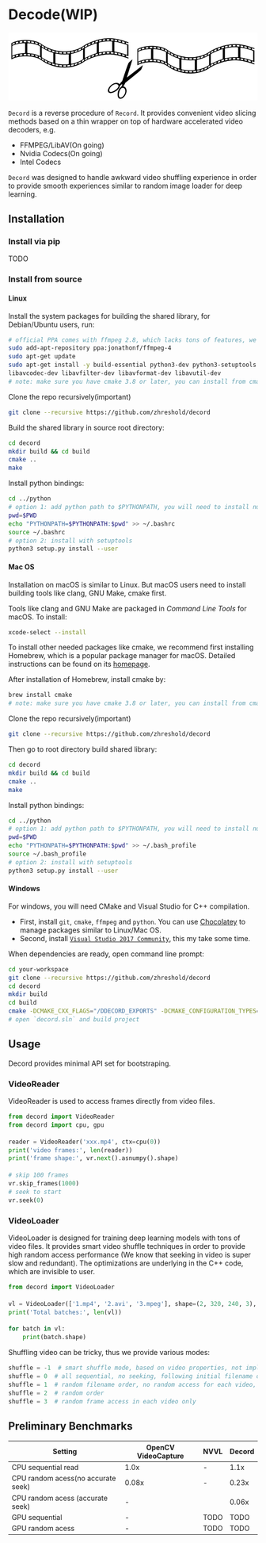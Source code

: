 # Decode(WIP)

![symbol](docs/symbol.png)

`Decord` is a reverse procedure of `Record`. It provides convenient video slicing methods based on a thin wrapper on top of hardware accelerated video decoders, e.g.

- FFMPEG/LibAV(On going)
- Nvidia Codecs(On going)
- Intel Codecs

`Decord` was designed to handle awkward video shuffling experience in order to provide smooth experiences similar to random image loader for deep learning.

## Installation

### Install via pip
TODO

### Install from source

#### Linux

Install the system packages for building the shared library, for Debian/Ubuntu users, run:

```bash
# official PPA comes with ffmpeg 2.8, which lacks tons of features, we use ffmpeg 4.0 here
sudo add-apt-repository ppa:jonathonf/ffmpeg-4
sudo apt-get update
sudo apt-get install -y build-essential python3-dev python3-setuptools make cmake 
libavcodec-dev libavfilter-dev libavformat-dev libavutil-dev
# note: make sure you have cmake 3.8 or later, you can install from cmake official website if it's too old
```

Clone the repo recursively(important)

```bash
git clone --recursive https://github.com/zhreshold/decord
```

Build the shared library in source root directory:

```bash
cd decord
mkdir build && cd build
cmake ..
make
```

Install python bindings:

```bash
cd ../python
# option 1: add python path to $PYTHONPATH, you will need to install numpy separately
pwd=$PWD
echo "PYTHONPATH=$PYTHONPATH:$pwd" >> ~/.bashrc
source ~/.bashrc
# option 2: install with setuptools
python3 setup.py install --user
```

#### Mac OS

Installation on macOS is similar to Linux. But macOS users need to install building tools like clang, GNU Make, cmake first.

Tools like clang and GNU Make are packaged in *Command Line Tools* for macOS. To install:

```bash
xcode-select --install
```

To install other needed packages like cmake, we recommend first installing Homebrew, which is a popular package manager for macOS. Detailed instructions can be found on its [homepage](https://brew.sh/).

After installation of Homebrew, install cmake by:

```bash
brew install cmake
# note: make sure you have cmake 3.8 or later, you can install from cmake official website if it's too old
```

Clone the repo recursively(important)

```bash
git clone --recursive https://github.com/zhreshold/decord
```

Then go to root directory build shared library:

```bash
cd decord
mkdir build && cd build
cmake ..
make
```


Install python bindings:

```bash
cd ../python
# option 1: add python path to $PYTHONPATH, you will need to install numpy separately
pwd=$PWD
echo "PYTHONPATH=$PYTHONPATH:$pwd" >> ~/.bash_profile
source ~/.bash_profile
# option 2: install with setuptools
python3 setup.py install --user
```


#### Windows

For windows, you will need CMake and Visual Studio for C++ compilation.

- First, install `git`, `cmake`, `ffmpeg` and `python`. You can use [Chocolatey](https://chocolatey.org/) to manage packages similar to Linux/Mac OS.
- Second, install [`Visual Studio 2017 Community`](https://visualstudio.microsoft.com/), this my take some time.

When dependencies are ready, open command line prompt:

```bash
cd your-workspace
git clone --recursive https://github.com/zhreshold/decord
cd decord
mkdir build
cd build
cmake -DCMAKE_CXX_FLAGS="/DDECORD_EXPORTS" -DCMAKE_CONFIGURATION_TYPES="Release" -G "Visual Studio 15 2017 Win64" ..
# open `decord.sln` and build project
```


## Usage

Decord provides minimal API set for bootstraping.

### VideoReader

VideoReader is used to access frames directly from video files.

```python
from decord import VideoReader
from decord import cpu, gpu

reader = VideoReader('xxx.mp4', ctx=cpu(0))
print('video frames:', len(reader))
print('frame shape:', vr.next().asnumpy().shape)

# skip 100 frames
vr.skip_frames(1000)
# seek to start
vr.seek(0)

```

### VideoLoader

VideoLoader is designed for training deep learning models with tons of video files. 
It provides smart video shuffle techniques in order to provide high random access performance (We know that seeking in video is super slow and redundant).
The optimizations are underlying in the C++ code, which are invisible to user.

```python
from decord import VideoLoader

vl = VideoLoader(['1.mp4', '2.avi', '3.mpeg'], shape=(2, 320, 240, 3), interval=1, skip=5, shuffle=1)
print('Total batches:', len(vl))

for batch in vl:
    print(batch.shape)
```

Shuffling video can be tricky, thus we provide various modes:

```python
shuffle = -1  # smart shuffle mode, based on video properties, not implemented yet
shuffle = 0  # all sequential, no seeking, following initial filename order
shuffle = 1  # random filename order, no random access for each video, very efficient
shuffle = 2  # random order
shuffle = 3  # random frame access in each video only
```

## Preliminary Benchmarks

| Setting             | OpenCV VideoCapture | NVVL | Decord |
|---------------------|---------------------|------|--------|
| CPU sequential read | 1.0x                | -    | 1.1x   |
| CPU random acess(no accurate seek)  | 0.08x                | -    | 0.23x  |
| CPU random acess (accurate seek)                    |    -                 |      |  0.06x  |
| GPU sequential                    |       -              |  TODO    |    TODO    |
| GPU random acess                   |      -               |  TODO    |   TODO     |